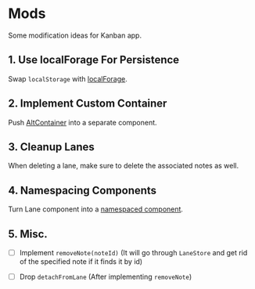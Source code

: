 # Mods

Some modification ideas for Kanban app.

## 1. Use localForage For Persistence

Swap `localStorage` with [localForage](https://github.com/mozilla/localForage).

## 2. Implement Custom Container

Push [AltContainer](http://alt.js.org/docs/components/altContainer/) into a separate component.

## 3. Cleanup Lanes

When deleting a lane, make sure to delete the associated notes as well.

## 4. Namespacing Components

Turn Lane component into a [namespaced component](https://facebook.github.io/react/docs/jsx-in-depth.html#namespaced-components).

## 5. Misc.

- [ ] Implement `removeNote(noteId)` (It will go through `LaneStore` and get rid of the specified note if it finds it by id)

- [ ] Drop `detachFromLane` (After implementing `removeNote`)

